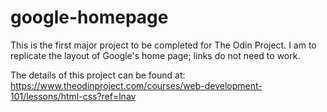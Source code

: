 # google-homepage

This is the first major project to be completed for The Odin Project.
I am to replicate the layout of Google's home page; links do not need to work.

The details of this project can be found at:
https://www.theodinproject.com/courses/web-development-101/lessons/html-css?ref=lnav
